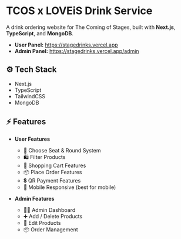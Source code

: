 # TCOS x LOVEiS Drink Service
A drink ordering website for The Coming of Stages, built with **Next.js**, **TypeScript**, and **MongoDB**.

- **User Panel:** https://stagedrinks.vercel.app
- **Admin Panel:** https://stagedrinks.vercel.app/admin

## ⚙️ Tech Stack

- Next.js
- TypeScript
- TailwindCSS
- MongoDB

## ⚡️ Features

- **User Features**
  - 👤 Choose Seat & Round System
  - 🛍️ Filter Products 
  - 🛒 Shopping Cart Features
  - 📦 Place Order Features
  - 💲 QR Payment Features
  - 📱 Mobile Responsive (best for mobile)

- **Admin Features**
  - 🧑‍💻 Admin Dashboard
  - ➕ Add / Delete Products
  - 🔨 Edit Products
  - 📦 Order Management

